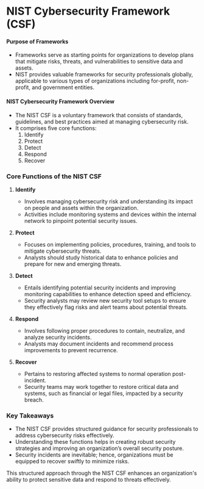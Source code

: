 
# NIST Cybersecurity Framework (CSF)

#### Purpose of Frameworks
- Frameworks serve as starting points for organizations to develop plans that mitigate risks, threats, and vulnerabilities to sensitive data and assets.
- NIST provides valuable frameworks for security professionals globally, applicable to various types of organizations including for-profit, non-profit, and government entities.

#### NIST Cybersecurity Framework Overview
- The NIST CSF is a voluntary framework that consists of standards, guidelines, and best practices aimed at managing cybersecurity risk.
- It comprises five core functions:
  1. Identify
  2. Protect
  3. Detect
  4. Respond
  5. Recover

### Core Functions of the NIST CSF

1. **Identify**
   - Involves managing cybersecurity risk and understanding its impact on people and assets within the organization.
   - Activities include monitoring systems and devices within the internal network to pinpoint potential security issues.

2. **Protect**
   - Focuses on implementing policies, procedures, training, and tools to mitigate cybersecurity threats.
   - Analysts should study historical data to enhance policies and prepare for new and emerging threats.

3. **Detect**
   - Entails identifying potential security incidents and improving monitoring capabilities to enhance detection speed and efficiency.
   - Security analysts may review new security tool setups to ensure they effectively flag risks and alert teams about potential threats.

4. **Respond**
   - Involves following proper procedures to contain, neutralize, and analyze security incidents.
   - Analysts may document incidents and recommend process improvements to prevent recurrence.

5. **Recover**
   - Pertains to restoring affected systems to normal operation post-incident.
   - Security teams may work together to restore critical data and systems, such as financial or legal files, impacted by a security breach.

### Key Takeaways
- The NIST CSF provides structured guidance for security professionals to address cybersecurity risks effectively.
- Understanding these functions helps in creating robust security strategies and improving an organization’s overall security posture.
- Security incidents are inevitable; hence, organizations must be equipped to recover swiftly to minimize risks.

This structured approach through the NIST CSF enhances an organization's ability to protect sensitive data and respond to threats effectively.
